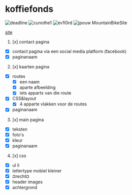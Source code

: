 # koffiefonds
![deadline](https://img.shields.io/badge/deadline-29--1--16-red.svg)
![cunothe1](https://img.shields.io/badge/cunothe1-not%20finished-red.svg)
![ev1l0rd](https://img.shields.io/badge/ev1l0rd-finished-green.svg)
![jpouw](https://img.shields.io/badge/jpouw-finished-green.svg)
MountainBikeSite

[site](http://nasserievermeij.github.io/koffiefonds/index.html)

1. [x] contact pagina
  * [x] contact pagina via een social media platform (facebook)
  * [x] paginanaam
2. [x] kaarten pagina
  * [x] routes
     * [x] een naam
     * [x] aparte afbeelding
     * [x] iets apparts van die route
  * [x] CSS&layout
     * [x] 4 apparte vlakken voor de routes
  * [x] paginanaam
3. [x] main pagina
  * [x] teksten
  * [x] foto's
  * [x] kleur
  * [x] paginanaam
4. [x] css
  * [x] ul li
  * [x] lettertype mobiel kleiner
  * [x] ¤recht¤
  * [x] header images
  * [x] achtergrond
